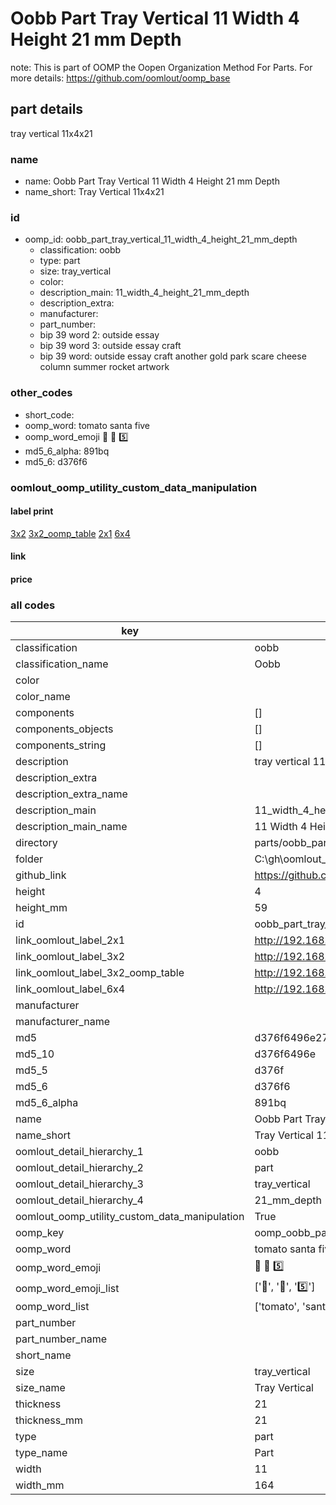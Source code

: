 # Oobb Part Tray Vertical 11 Width 4 Height 21 mm Depth  

note: This is part of OOMP the Oopen Organization Method For Parts. For more details: https://github.com/oomlout/oomp_base

##  part details
  



tray vertical 11x4x21



### name
* name: Oobb Part Tray Vertical 11 Width 4 Height 21 mm Depth
* name_short: Tray Vertical 11x4x21 
### id
* oomp_id: oobb_part_tray_vertical_11_width_4_height_21_mm_depth
  * classification: oobb
  * type: part
  * size: tray_vertical
  * color: 
  * description_main: 11_width_4_height_21_mm_depth
  * description_extra: 
  * manufacturer: 
  * part_number: 
  * bip 39 word 2: outside essay
  * bip 39 word 3: outside essay craft
  * bip 39 word: outside essay craft another gold park scare cheese column summer rocket artwork

### other_codes
* short_code: 
* oomp_word: tomato santa five
* oomp_word_emoji :tomato: :santa: :five:
* md5_6_alpha: 891bq
* md5_6: d376f6






### oomlout_oomp_utility_custom_data_manipulation
#### label print
[3x2](http://192.168.1.245:1112/?label=oomp%20891bq)
[3x2_oomp_table](http://192.168.1.108:1112/?label=oomp%20891bq)
[2x1](http://192.168.1.242:1112/?label=oomp%20891bq)
[6x4](http://192.168.1.55:1112/?label=oomp%20891bq)    

#### link

                              

#### price







### all codes 
| key | value |  
| --- | --- |  
| classification | oobb |  
| classification_name | Oobb |  
| color |  |  
| color_name |  |  
| components | [] |  
| components_objects | [] |  
| components_string | [] |  
| description | tray vertical 11x4x21 |  
| description_extra |  |  
| description_extra_name |  |  
| description_main | 11_width_4_height_21_mm_depth |  
| description_main_name | 11 Width 4 Height 21 mm Depth |  
| directory | parts/oobb_part_tray_vertical_11_width_4_height_21_mm_depth |  
| folder | C:\gh\oomlout_oobb_version_4_generated_parts\parts\oobb_part_tray_vertical_11_width_4_height_21_mm_depth |  
| github_link | https://github.com/oomlout/oomlout_oomp_part_src/tree/main/parts/oobb_part_tray_vertical_11_width_4_height_21_mm_depth |  
| height | 4 |  
| height_mm | 59 |  
| id | oobb_part_tray_vertical_11_width_4_height_21_mm_depth |  
| link_oomlout_label_2x1 | http://192.168.1.242:1112/?label=oomp%20891bq |  
| link_oomlout_label_3x2 | http://192.168.1.245:1112/?label=oomp%20891bq |  
| link_oomlout_label_3x2_oomp_table | http://192.168.1.108:1112/?label=oomp%20891bq |  
| link_oomlout_label_6x4 | http://192.168.1.55:1112/?label=oomp%20891bq |  
| manufacturer |  |  
| manufacturer_name |  |  
| md5 | d376f6496e27380a8132209864134cec |  
| md5_10 | d376f6496e |  
| md5_5 | d376f |  
| md5_6 | d376f6 |  
| md5_6_alpha | 891bq |  
| name | Oobb Part Tray Vertical 11 Width 4 Height 21 mm Depth |  
| name_short | Tray Vertical 11x4x21  |  
| oomlout_detail_hierarchy_1 | oobb |  
| oomlout_detail_hierarchy_2 | part |  
| oomlout_detail_hierarchy_3 | tray_vertical |  
| oomlout_detail_hierarchy_4 | 21_mm_depth |  
| oomlout_oomp_utility_custom_data_manipulation | True |  
| oomp_key | oomp_oobb_part_tray_vertical_11_width_4_height_21_mm_depth |  
| oomp_word | tomato santa five |  
| oomp_word_emoji | :tomato: :santa: :five: |  
| oomp_word_emoji_list | [':tomato:', ':santa:', ':five:'] |  
| oomp_word_list | ['tomato', 'santa', 'five'] |  
| part_number |  |  
| part_number_name |  |  
| short_name |  |  
| size | tray_vertical |  
| size_name | Tray Vertical |  
| thickness | 21 |  
| thickness_mm | 21 |  
| type | part |  
| type_name | Part |  
| width | 11 |  
| width_mm | 164 |  
